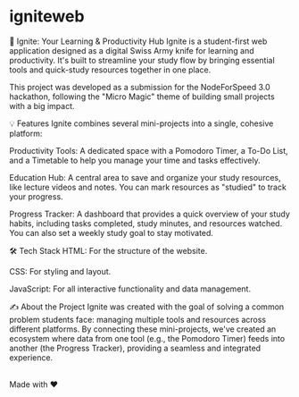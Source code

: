 # igniteweb
🚀 Ignite: Your Learning & Productivity Hub
Ignite is a student-first web application designed as a digital Swiss Army knife for learning and productivity. It's built to streamline your study flow by bringing essential tools and quick-study resources together in one place.

This project was developed as a submission for the NodeForSpeed 3.0 hackathon, following the "Micro Magic" theme of building small projects with a big impact.

💡 Features
Ignite combines several mini-projects into a single, cohesive platform:

Productivity Tools: A dedicated space with a Pomodoro Timer, a To-Do List, and a Timetable to help you manage your time and tasks effectively.

Education Hub: A central area to save and organize your study resources, like lecture videos and notes. You can mark resources as "studied" to track your progress.

Progress Tracker: A dashboard that provides a quick overview of your study habits, including tasks completed, study minutes, and resources watched. You can also set a weekly study goal to stay motivated.

🛠️ Tech Stack
HTML: For the structure of the website.

CSS: For styling and layout.

JavaScript: For all interactive functionality and data management.

✍️ About the Project
Ignite was created with the goal of solving a common problem students face: managing multiple tools and resources across different platforms. By connecting these mini-projects, we've created an ecosystem where data from one tool (e.g., the Pomodoro Timer) feeds into another (the Progress Tracker), providing a seamless and integrated experience.

<br>
Made with ❤️ 